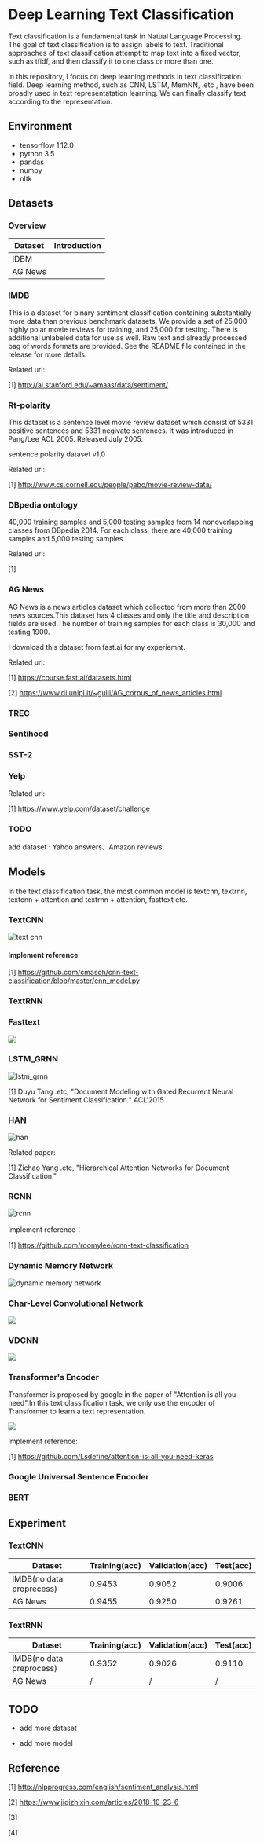 # Deep Learning Text Classification

Text classification is a fundamental task in Natual Language Processing. The goal of text classification is to assign labels to text. Traditional approaches of text classification attempt to map text into a fixed vector, such as tfidf, and then classify it to one class or more than one.

In this repository, I focus on deep learning methods in text classification field. Deep learning method, such as CNN, LSTM, MemNN, .etc , have been broadly used in text representatation learning. We can finally classify text according to the representation. 


## Environment

- tensorflow 1.12.0
- python 3.5
- pandas
- numpy
- nltk

## Datasets

### Overview

|Dataset| Introduction|
|---|---|
|IDBM|       |
|AG News|    |


### IMDB

This is a dataset for binary sentiment classification containing substantially more data than previous benchmark datasets. We provide a set of 25,000 highly polar movie reviews for training, and 25,000 for testing. There is additional unlabeled data for use as well. Raw text and already processed bag of words formats are provided. See the README file contained in the release for more details.

Related url:

[1] http://ai.stanford.edu/~amaas/data/sentiment/


### Rt-polarity 

This dataset is a sentence level movie review dataset which consist of 5331 positive sentences and 5331 negivate sentences. It was introduced in Pang/Lee ACL 2005. Released July 2005.



sentence polarity dataset v1.0

Related url:

[1] http://www.cs.cornell.edu/people/pabo/movie-review-data/

### DBpedia ontology

40,000 training samples and 5,000 testing samples from 14 nonoverlapping classes from DBpedia 2014. For each class, there are 40,000 training samples and 5,000 testing samples.

Related url:

[1] 

### AG News

AG News is a news articles dataset which collected from more than 2000 news sources.This dataset has  4 classes and only the title and description fields are used.The number of training samples for each class is 30,000 and testing 1900.

I download this dataset from fast.ai for my experiemnt.

Related url:

[1] https://course.fast.ai/datasets.html

[2] https://www.di.unipi.it/~gulli/AG_corpus_of_news_articles.html

### TREC




### Sentihood



### SST-2



### Yelp


Related url:

[1] https://www.yelp.com/dataset/challenge

### TODO 


add dataset : Yahoo answers、Amazon reviews.


## Models

In the text classification task, the most common model is textcnn, textrnn, textcnn + attention and textrnn + attention, fasttext etc.

### TextCNN

![text cnn](./assert/text_cnn_model.png)

#### Implement reference

[1] https://github.com/cmasch/cnn-text-classification/blob/master/cnn_model.py

### TextRNN


### Fasttext

![](./assert/fasttext.png)


### LSTM_GRNN


![lstm_grnn](./assert/lstm_grnn_model.png)


[1] Duyu Tang .etc, "Document Modeling with Gated Recurrent Neural Network for Sentiment Classification." ACL'2015

### HAN

![han](./assert/han_model.png)

Related paper:

[1] Zichao Yang .etc, "Hierarchical Attention Networks for Document Classification." 


### RCNN

![rcnn](./assert/rcnn_model.png)

Implement reference：

[1] https://github.com/roomylee/rcnn-text-classification

### Dynamic Memory Network

![dynamic memory network](./assert/dynamic_memory_network.png)


### Char-Level Convolutional Network


![](./assert/char-level-conv-net.png)

### VDCNN

![](./assert/vdcnn.png)

### Transformer's Encoder

Transformer is proposed by google in the paper of "Attention is all you need".In this text classification task, we only use the encoder of Transformer to learn a text representation.

![](./assert/transformer.png)

Implement reference:

[1] https://github.com/Lsdefine/attention-is-all-you-need-keras

### Google Universal Sentence Encoder




### BERT




## Experiment

### TextCNN

| Dataset | Training(acc) | Validation(acc) | Test(acc) |
|---|---|---|---|
| IMDB(no data proprecess) | 0.9453 | 0.9052 | 0.9006 |
| AG News  | 0.9455   |  0.9250 | 0.9261 |

### TextRNN

| Dataset | Training(acc) | Validation(acc) | Test(acc) |
|---|---|---|---|
| IMDB(no data preprocess) | 0.9352 | 0.9026 | 0.9110 |
| AG News  |  /   |  /  |  /  |

## TODO

- add more dataset

- add more model

## Reference


[1] http://nlpprogress.com/english/sentiment_analysis.html

[2] https://www.jiqizhixin.com/articles/2018-10-23-6 

[3]

[4] 

